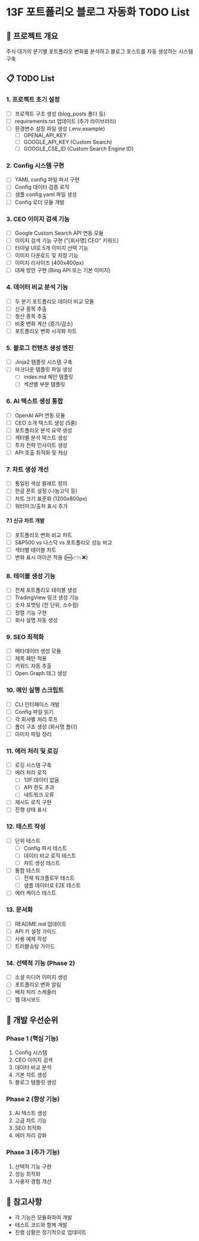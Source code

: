 # 13F 포트폴리오 블로그 자동화 TODO List

## 🎯 프로젝트 개요
주식 대가의 분기별 포트폴리오 변화를 분석하고 블로그 포스트를 자동 생성하는 시스템 구축

## 📋 TODO List

### 1. 프로젝트 초기 설정
- [ ] 프로젝트 구조 생성 (blog_posts 폴더 등)
- [ ] requirements.txt 업데이트 (추가 라이브러리)
- [ ] 환경변수 설정 파일 생성 (.env.example)
  - [ ] OPENAI_API_KEY
  - [ ] GOOGLE_API_KEY (Custom Search)
  - [ ] GOOGLE_CSE_ID (Custom Search Engine ID)

### 2. Config 시스템 구현
- [ ] YAML config 파일 파서 구현
- [ ] Config 데이터 검증 로직
- [ ] 샘플 config.yaml 파일 생성
- [ ] Config 로더 모듈 개발

### 3. CEO 이미지 검색 기능
- [ ] Google Custom Search API 연동 모듈
- [ ] 이미지 검색 기능 구현 ("[회사명] CEO" 키워드)
- [ ] 터미널 UI로 5개 이미지 선택 기능
- [ ] 이미지 다운로드 및 저장 기능
- [ ] 이미지 리사이즈 (400x400px)
- [ ] 대체 방안 구현 (Bing API 또는 기본 이미지)

### 4. 데이터 비교 분석 기능
- [ ] 두 분기 포트폴리오 데이터 비교 모듈
- [ ] 신규 종목 추출
- [ ] 청산 종목 추출
- [ ] 비중 변화 계산 (증가/감소)
- [ ] 포트폴리오 변화 시각화 차트

### 5. 블로그 컨텐츠 생성 엔진
- [ ] Jinja2 템플릿 시스템 구축
- [ ] 마크다운 템플릿 파일 생성
  - [ ] index.md 메인 템플릿
  - [ ] 섹션별 부분 템플릿

### 6. AI 텍스트 생성 통합
- [ ] OpenAI API 연동 모듈
- [ ] CEO 소개 텍스트 생성 (5줄)
- [ ] 포트폴리오 분석 요약 생성
- [ ] 섹터별 분석 텍스트 생성
- [ ] 투자 전략 인사이트 생성
- [ ] API 호출 최적화 및 캐싱

### 7. 차트 생성 개선
- [ ] 통일된 색상 팔레트 정의
- [ ] 한글 폰트 설정 (나눔고딕 등)
- [ ] 차트 크기 표준화 (1200x800px)
- [ ] 워터마크/출처 표시 추가

#### 7.1 신규 차트 개발
- [ ] 포트폴리오 변화 비교 차트
- [ ] S&P500 vs 나스닥 vs 포트폴리오 성능 비교
- [ ] 섹터별 테이블 차트
- [ ] 변화 표시 아이콘 적용 (🆕📈📉❌)

### 8. 테이블 생성 기능
- [ ] 전체 포트폴리오 테이블 생성
- [ ] TradingView 링크 생성 기능
- [ ] 숫자 포맷팅 (천 단위, 소수점)
- [ ] 정렬 기능 구현
- [ ] 회사 설명 자동 생성

### 9. SEO 최적화
- [ ] 메타데이터 생성 모듈
- [ ] 제목 패턴 적용
- [ ] 키워드 자동 추출
- [ ] Open Graph 태그 생성

### 10. 메인 실행 스크립트
- [ ] CLI 인터페이스 개발
- [ ] Config 파일 읽기
- [ ] 각 회사별 처리 루프
- [ ] 폴더 구조 생성 (회사명 폴더)
- [ ] 이미지 파일 정리

### 11. 에러 처리 및 로깅
- [ ] 로깅 시스템 구축
- [ ] 에러 처리 로직
  - [ ] 13F 데이터 없음
  - [ ] API 한도 초과
  - [ ] 네트워크 오류
- [ ] 재시도 로직 구현
- [ ] 진행 상태 표시

### 12. 테스트 작성
- [ ] 단위 테스트
  - [ ] Config 파서 테스트
  - [ ] 데이터 비교 로직 테스트
  - [ ] 차트 생성 테스트
- [ ] 통합 테스트
  - [ ] 전체 워크플로우 테스트
  - [ ] 샘플 데이터로 E2E 테스트
- [ ] 에러 케이스 테스트

### 13. 문서화
- [ ] README.md 업데이트
- [ ] API 키 설정 가이드
- [ ] 사용 예제 작성
- [ ] 트러블슈팅 가이드

### 14. 선택적 기능 (Phase 2)
- [ ] 소셜 미디어 이미지 생성
- [ ] 포트폴리오 변화 알림
- [ ] 배치 처리 스케줄러
- [ ] 웹 대시보드

## 🚀 개발 우선순위

### Phase 1 (핵심 기능)
1. Config 시스템
2. CEO 이미지 검색
3. 데이터 비교 분석
4. 기본 차트 생성
5. 블로그 템플릿 생성

### Phase 2 (향상 기능)
1. AI 텍스트 생성
2. 고급 차트 기능
3. SEO 최적화
4. 에러 처리 강화

### Phase 3 (추가 기능)
1. 선택적 기능 구현
2. 성능 최적화
3. 사용자 경험 개선

## 📝 참고사항
- 각 기능은 모듈화하여 개발
- 테스트 코드와 함께 개발
- 진행 상황은 정기적으로 업데이트 